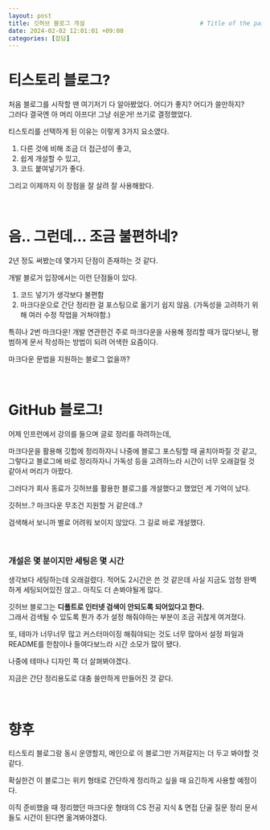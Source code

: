 ```yaml
---
layout: post
title: 깃허브 블로그 개설                                # Title of the page
date: 2024-02-02 12:01:01 +09:00
categories: [잡담]
---
```


# 티스토리 블로그?
처음 블로그를 시작할 땐 여기저기 다 알아봤었다. 어디가 좋지? 어디가 쓸만하지?     
그러다 결국엔 아 머리 아프다! 그냥 쉬운거! 쓰기로 결정했었다.     

티스토리를 선택하게 된 이유는 이렇게 3가지 요소였다.
1. 다른 것에 비해 조금 더 접근성이 좋고,
2. 쉽게 개설할 수 있고, 
3. 코드 붙여넣기가 좋다. 

그리고 이제까지 이 장점을 잘 살려 잘 사용해왔다.  

<br/>

# 음.. 그런데... 조금 불편하네?
2년 정도 써봤는데 몇가지 단점이 존재하는 것 같다.    

개발 블로거 입장에서는 이런 단점들이 있다.
1. 코드 넣기가 생각보다 불편함 
2. 마크다운으로 간단 정리한 걸 포스팅으로 옮기기 쉽지 않음. (가독성을 고려하기 위해 여러 수정 작업을 거쳐야함.)     

특히나 2번 마크다운! 개발 연관한건 주로 마크다운을 사용해 정리할 때가 많다보니, 평범하게 문서 작성하는 방법이 되려 어색한 요즘이다.    

마크다운 문법을 지원하는 블로그 없을까?

<br/>

# GitHub 블로그!
어제 인프런에서 강의를 들으며 글로 정리를 하려하는데, 

마크다운을 활용해 깃헙에 정리하자니 나중에 블로그 포스팅할 때 골치아파질 것 같고,     
그렇다고 블로그에 바로 정리하자니 가독성 등을 고려하느라 시간이 너무 오래걸릴 것 같아서 머리가 아팠다. 

그러다가 회사 동료가 깃허브를 활용한 블로그를 개설했다고 했었던 게 기억이 났다.

깃허브..? 마크다운 무조건 지원할 거 같은데..?

검색해서 보니까 별로 어려워 보이지 않았다. 그 길로 바로 개설했다.

<br/>

### 개설은 몇 분이지만 세팅은 몇 시간
생각보다 세팅하는데 오래걸렸다. 적어도 2시간은 쓴 것 같은데 사실 지금도 엄청 완벽하게 세팅되어있진 않고.. 아직도 더 손봐야될게 많다.

깃허브 블로그는 __디폴트로 인터넷 검색이 안되도록 되어있다고 한다.__     
그래서 검색될 수 있도록 뭔가 추가 설정 해줘야하는 부분이 조금 귀찮게 여겨졌다.

또, 테마가 너무너무 많고 커스터마이징 해줘야되는 것도 너무 많아서 설정 파일과 README를 한참이나 들여다보느라 시간 소모가 많이 됐다.

나중에 테마나 디자인 쪽 더 살펴봐야겠다.

지금은 간단 정리용도로 대충 쓸만하게 만들어진 것 같다.

<br/>

# 향후
티스토리 블로그랑 동시 운영할지, 메인으로 이 블로그만 가져갈지는 더 두고 봐야할 것 같다.

확실한건 이 블로그는 위키 형태로 간단하게 정리하고 싶을 때 요긴하게 사용할 예정이다.

이직 준비했을 때 정리했던 마크다운 형태의 CS 전공 지식 & 면접 단골 질문 정리 문서들도 시간이 된다면 옮겨봐야겠다.